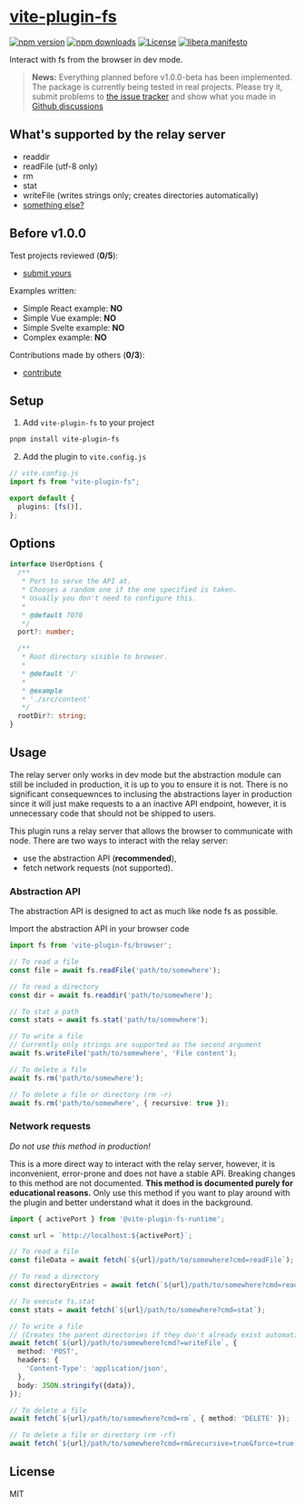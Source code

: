 [npm-version-src]: https://img.shields.io/npm/v/vite-plugin-fs/latest.svg
[npm-version-href]: https://npmjs.com/package/vite-plugin-fs
[npm-downloads-src]: https://img.shields.io/npm/dm/vite-plugin-fs.svg
[npm-downloads-href]: https://npmjs.com/package/vite-plugin-fs
[license-src]: https://img.shields.io/npm/l/nuxt-content-writer.svg
[license-href]: https://npmjs.com/package/nuxt-content-writer
[libera-src]: https://img.shields.io/badge/libera-manifesto-lightgrey.svg
[libera-href]: https://liberamanifesto.com

[issue-tracker]: https://github.com/HermanLederer/vite-plugin-fs/issues
[show-n-tell]: https://github.com/HermanLederer/vite-plugin-fs/discussions/categories/show-and-tell
[github]: https://github.com/HermanLederer/vite-plugin-fs/tree/feature/beta-readme

# [vite-plugin-fs](https://npmjs.com/package/vite-plugin-fs)

[![npm version][npm-version-src]][npm-version-href]
[![npm downloads][npm-downloads-src]][npm-downloads-href]
[![License][license-src]][license-href]
[![libera manifesto][libera-src]][libera-href]

Interact with fs from the browser in dev mode.

> **News:** Everything planned before v1.0.0-beta has been implemented. The package is currently being tested in real projects. Please try it, submit problems to [the issue tracker][issue-tracker] and show what you made in [Github discussions][show-n-tell]

## What's supported by the relay server

- readdir
- readFile (utf-8 only)
- rm
- stat
- writeFile (writes strings only; creates directories automatically)
- [something else?][issue-tracker]

## Before v1.0.0

Test projects reviewed (**0/5**):

- [submit yours][show-n-tell]

Examples written:

- Simple React example: **NO**
- Simple Vue example: **NO**
- Simple Svelte example: **NO**
- Complex example: **NO**

Contributions made by others (**0/3**):

- [contribute][github]

## Setup

1. Add `vite-plugin-fs` to your project

```bash
pnpm install vite-plugin-fs
```

2. Add the plugin to `vite.config.js`

```ts
// vite.config.js
import fs from "vite-plugin-fs";

export default {
  plugins: [fs()],
};
```

## Options

```ts
interface UserOptions {
  /**
   * Port to serve the API at.
   * Chooses a random one if the one specified is taken.
   * Usually you don't need to configure this.
   *
   * @default 7070
   */
  port?: number;

  /**
   * Root directory visible to browser.
   *
   * @default '/'
   *
   * @example
   * './src/content'
   */
  rootDir?: string;
}
```

## Usage

The relay server only works in dev mode but the abstraction module can still be included in production, it is up to you to ensure it is not. There is no significant consequewnces to inclusing the abstractions layer in production since it will just make requests to a an inactive API endpoint, however, it is unnecessary code that should not be shipped to users.

This plugin runs a relay server that allows the browser to communicate with node. There are two ways to interact with the relay server:

- use the abstraction API (**recommended**),
- fetch network requests (not supported).

### Abstraction API

The abstraction API is designed to act as much like node fs as possible.

Import the abstraction API in your browser code

```ts
import fs from 'vite-plugin-fs/browser';

// To read a file
const file = await fs.readFile('path/to/somewhere');

// To read a directory
const dir = await fs.readdir('path/to/somewhere');

// To stat a path
const stats = await fs.stat('path/to/somewhere');

// To write a file
// Currently only strings are supported as the second argument
await fs.writeFile('path/to/somewhere', 'File content');

// To delete a file
await fs.rm('path/to/somewhere');

// To delete a file or directory (rm -r)
await fs.rm('path/to/somewhere', { recursive: true });
```

### Network requests

*Do not use this method in production!*

This is a more direct way to interact with the relay server, however, it is inconvenient, error-prone and does not have a stable API. Breaking changes to this method are not documented. **This method is documented purely for educational reasons.** Only use this method if you want to play around with the plugin and better understand what it does in the background.

```ts
import { activePort } from '@vite-plugin-fs-runtime';

const url = `http://localhost:${activePort}`;

// To read a file
const fileData = await fetch(`${url}/path/to/somewhere?cmd=readFile`);

// To read a directory
const directoryEntries = await fetch(`${url}/path/to/somewhere?cmd=readdir`);

// To execute fs.stat
const stats = await fetch(`${url}/path/to/somewhere?cmd=stat`);

// To write a file
// (Creates the parent directories if they don't already exist automatically)
await fetch(`${url}/path/to/somewhere?cmd?=writeFile`, {
  method: 'POST',
  headers: {
    'Content-Type': 'application/json',
  },
  body: JSON.stringify({data}),
});

// To delete a file
await fetch(`${url}/path/to/somewhere?cmd=rm`, { method: 'DELETE' });

// To delete a file or directory (rm -rf)
await fetch(`${url}/path/to/somewhere?cmd=rm&recursive=true&force=true`, { method: 'DELETE' });
```

## License

MIT
